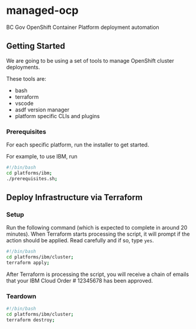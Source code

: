 # managed-ocp

BC Gov OpenShift Container Platform deployment automation

## Getting Started

We are going to be using a set of tools to manage OpenShift cluster deployments.

These tools are:

* bash
* terraform
* vscode
* asdf version manager
* platform specific CLIs and plugins

### Prerequisites

For each specific platform, run the installer to get started.

For example, to use IBM, run

```bash
#!/bin/bash
cd platforms/ibm;
./prerequisites.sh;
```

## Deploy Infrastructure via Terraform

### Setup

Run the following command (which is expected to complete in around 20 minutes). When Terraform starts processing the script, it will prompt if the action should be applied.  Read carefully and if so, type ```yes```.

```bash
#!/bin/bash
cd platforms/ibm/cluster;
terraform apply;
```

After Terraform is processing the script, you will receive a chain of emails that your IBM Cloud Order # 12345678 has been approved.

### Teardown

```bash
#!/bin/bash
cd platforms/ibm/cluster;
terraform destroy;
```
